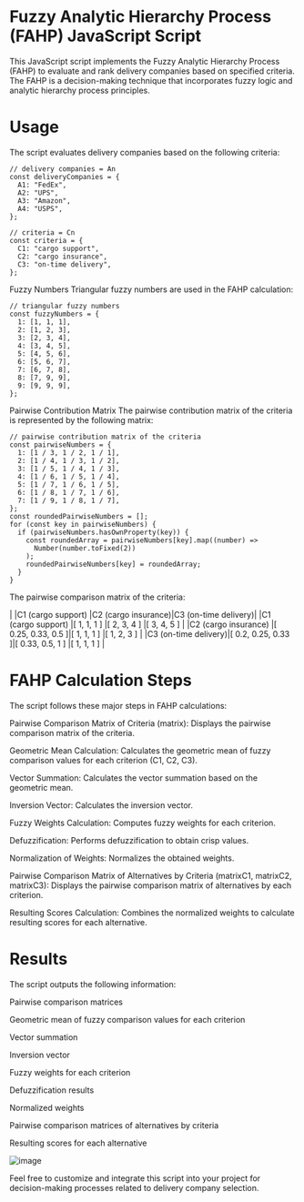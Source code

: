 # Fuzzy Analytic Hierarchy Process (FAHP) JavaScript Script

This JavaScript script implements the Fuzzy Analytic Hierarchy Process (FAHP) to evaluate and rank delivery companies based on specified criteria. 
The FAHP is a decision-making technique that incorporates fuzzy logic and analytic hierarchy process principles.

# Usage
The script evaluates delivery companies based on the following criteria:
```
// delivery companies = An
const deliveryCompanies = {
  A1: "FedEx",
  A2: "UPS",
  A3: "Amazon",
  A4: "USPS",
};

// criteria = Cn
const criteria = {
  C1: "cargo support",
  C2: "cargo insurance",
  C3: "on-time delivery",
};
```
Fuzzy Numbers
Triangular fuzzy numbers are used in the FAHP calculation:
```
// triangular fuzzy numbers
const fuzzyNumbers = {
  1: [1, 1, 1],
  2: [1, 2, 3],
  3: [2, 3, 4],
  4: [3, 4, 5],
  5: [4, 5, 6],
  6: [5, 6, 7],
  7: [6, 7, 8],
  8: [7, 9, 9],
  9: [9, 9, 9],
};
```
Pairwise Contribution Matrix
The pairwise contribution matrix of the criteria is represented by the following matrix:
```
// pairwise contribution matrix of the criteria
const pairwiseNumbers = {
  1: [1 / 3, 1 / 2, 1 / 1],
  2: [1 / 4, 1 / 3, 1 / 2],
  3: [1 / 5, 1 / 4, 1 / 3],
  4: [1 / 6, 1 / 5, 1 / 4],
  5: [1 / 7, 1 / 6, 1 / 5],
  6: [1 / 8, 1 / 7, 1 / 6],
  7: [1 / 9, 1 / 8, 1 / 7],
};
const roundedPairwiseNumbers = [];
for (const key in pairwiseNumbers) {
  if (pairwiseNumbers.hasOwnProperty(key)) {
    const roundedArray = pairwiseNumbers[key].map((number) =>
      Number(number.toFixed(2))
    );
    roundedPairwiseNumbers[key] = roundedArray;
  }
}
```
The pairwise comparison matrix of the criteria:

|                     |C1 (cargo support) |C2 (cargo insurance)|C3 (on-time delivery)|
|C1 (cargo support)   |[ 1, 1, 1 ]        |[ 2, 3, 4 ]         |[ 3, 4, 5 ]          |
|C2 (cargo insurance) |[ 0.25, 0.33, 0.5 ]|[ 1, 1, 1 ]         |[ 1, 2, 3 ]          |
|C3 (on-time delivery)|[ 0.2, 0.25, 0.33 ]|[ 0.33, 0.5, 1 ]    |[ 1, 1, 1 ]          |

# FAHP Calculation Steps
The script follows these major steps in FAHP calculations:

Pairwise Comparison Matrix of Criteria (matrix): Displays the pairwise comparison matrix of the criteria.

Geometric Mean Calculation: Calculates the geometric mean of fuzzy comparison values for each criterion (C1, C2, C3).

Vector Summation: Calculates the vector summation based on the geometric mean.

Inversion Vector: Calculates the inversion vector.

Fuzzy Weights Calculation: Computes fuzzy weights for each criterion.

Defuzzification: Performs defuzzification to obtain crisp values.

Normalization of Weights: Normalizes the obtained weights.

Pairwise Comparison Matrix of Alternatives by Criteria (matrixC1, matrixC2, matrixC3): Displays the pairwise comparison matrix of alternatives by each criterion.

Resulting Scores Calculation: Combines the normalized weights to calculate resulting scores for each alternative.

# Results
The script outputs the following information:

Pairwise comparison matrices

Geometric mean of fuzzy comparison values for each criterion

Vector summation

Inversion vector

Fuzzy weights for each criterion

Defuzzification results

Normalized weights

Pairwise comparison matrices of alternatives by criteria

Resulting scores for each alternative

![image](https://github.com/VladyslavMiliev/fuzzy-analytical-hierarchy-process/assets/84059723/d287b08f-bae9-4640-aaec-1a4a225a63d5)

Feel free to customize and integrate this script into your project for decision-making processes related to delivery company selection.
